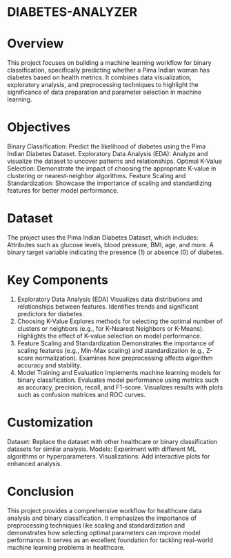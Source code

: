 # DIABETES-ANALYZER
# Overview
This project focuses on building a machine learning workflow for binary classification, specifically predicting whether a Pima Indian woman has diabetes based on health metrics. It combines data visualization, exploratory analysis, and preprocessing techniques to highlight the significance of data preparation and parameter selection in machine learning.

# Objectives
Binary Classification: Predict the likelihood of diabetes using the Pima Indian Diabetes Dataset.
Exploratory Data Analysis (EDA): Analyze and visualize the dataset to uncover patterns and relationships.
Optimal K-Value Selection: Demonstrate the impact of choosing the appropriate K-value in clustering or nearest-neighbor algorithms.
Feature Scaling and Standardization: Showcase the importance of scaling and standardizing features for better model performance.

# Dataset
The project uses the Pima Indian Diabetes Dataset, which includes:
Attributes such as glucose levels, blood pressure, BMI, age, and more.
A binary target variable indicating the presence (1) or absence (0) of diabetes.

# Key Components
1. Exploratory Data Analysis (EDA)
Visualizes data distributions and relationships between features.
Identifies trends and significant predictors for diabetes.
2. Choosing K-Value
Explores methods for selecting the optimal number of clusters or neighbors (e.g., for K-Nearest Neighbors or K-Means).
Highlights the effect of K-value selection on model performance.
3. Feature Scaling and Standardization
Demonstrates the importance of scaling features (e.g., Min-Max scaling) and standardization (e.g., Z-score normalization).
Examines how preprocessing affects algorithm accuracy and stability.
4. Model Training and Evaluation
Implements machine learning models for binary classification.
Evaluates model performance using metrics such as accuracy, precision, recall, and F1-score.
Visualizes results with plots such as confusion matrices and ROC curves.

# Customization
Dataset: Replace the dataset with other healthcare or binary classification datasets for similar analysis.
Models: Experiment with different ML algorithms or hyperparameters.
Visualizations: Add interactive plots for enhanced analysis.

# Conclusion
This project provides a comprehensive workflow for healthcare data analysis and binary classification. It emphasizes the importance of preprocessing techniques like scaling and standardization and demonstrates how selecting optimal parameters can improve model performance. It serves as an excellent foundation for tackling real-world machine learning problems in healthcare.
